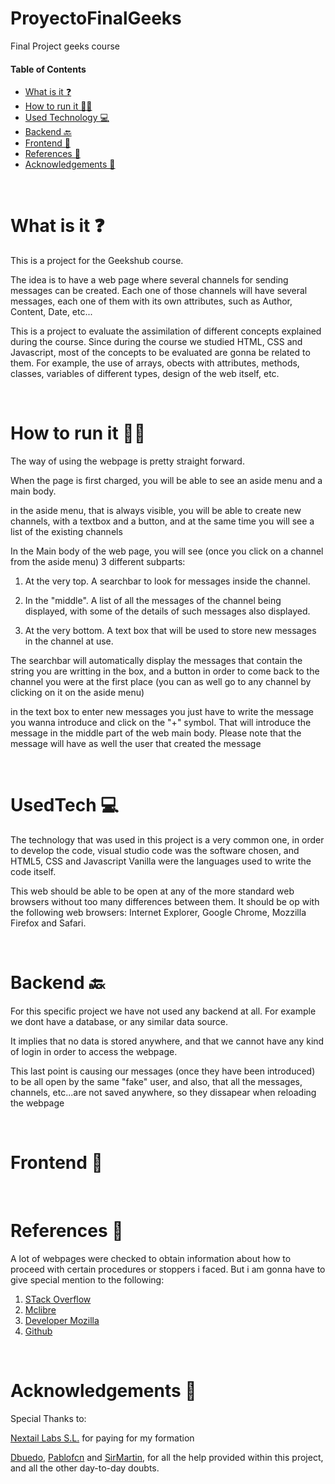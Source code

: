 # ProyectoFinalGeeks
Final Project geeks course



#### Table of Contents  


- [What is it ❓](#What-is-it-) 
- [How to run it 🏃‍♀️](#How-to-run-it-)  
- [Used Technology 💻](#UsedTech-)
- [Backend 🔙](#Backend-) 
- [Frontend 🎨](#Frontend-)  
- [References 🙌](#References-)  
- [Acknowledgements 👏](#Acknowledgements-)  


<br>

# What is it ❓

This is a project for the Geekshub course.

The idea is to have a web page where several channels for sending messages can be created. Each one of those channels will have several messages, each one of them with its own attributes, such as Author, Content, Date, etc...

This is a project to evaluate the assimilation of different concepts explained during the course. Since during the course we studied HTML, CSS and Javascript, most of the concepts to be evaluated are gonna be related to them. For example, the use of arrays, obects with attributes, methods, classes, variables of different types, design of the web itself, etc.


<br>

# How to run it 🏃‍♀️

The way of using the webpage is pretty straight forward.

When the page is first charged, you will be able to see an aside menu and a main body.

in the aside menu, that is always visible, you will be able to create new channels, with a textbox and a button, and at the same time you will see a list of the existing channels

In the Main body of the web page, you will see (once you click on a channel from the aside menu) 3 different subparts:

1. At the very top. A searchbar to look for messages inside the channel.

2. In the "middle". A list of all the messages of the channel being displayed, with some of the details of such messages also displayed.

3. At the very bottom. A text box that will be used to store new messages in the channel at use.

The searchbar will automatically display the messages that contain the string you are writting in the box, and a button in order to come back to the channel you were at the first place (you can as well go to any channel by clicking on it on the aside menu)

in the text box to enter new messages you just have to write the message you wanna introduce and click on the "+" symbol. That will introduce the message in the middle part of the web main body. Please note that the message will have as well the user that created the message


<br>

# UsedTech 💻

The technology that was used in this project is a very common one, in order to develop the code, visual studio code was the software chosen, and HTML5, CSS and Javascript Vanilla were the languages used to write the code itself.

This web should be able to be open at any of the more standard web browsers without too many differences between them. It should be op with the following web browsers: Internet Explorer, Google Chrome, Mozzilla Firefox and Safari. 


<br>

# Backend 🔙

For this specific project we have not used any backend at all. For example we dont have a database, or any similar data source.

It implies that no data is stored anywhere, and that we cannot have any kind of login in order to access the webpage.

This last point is causing our messages (once they have been introduced) to be all open by the same "fake" user, and also, that all the messages, channels, etc...are not saved anywhere, so they dissapear when reloading the webpage


<br>

# Frontend 🎨


<br>

# References 🙌

A lot of webpages were checked to obtain information about how to proceed with certain procedures or stoppers i faced. But i am gonna have to give special mention to the following:

1. [STack Overflow](https://stackoverflow.com/)
2. [Mclibre](https://www.mclibre.org/)
3. [Developer Mozilla](https://developer.mozilla.org/es/)
4. [Github](https://github.com/)


<br>

# Acknowledgements 👏

Special Thanks to:

[Nextail Labs S.L.](https://nextail.co/) for paying for my formation

[Dbuedo](https://github.com/dbuedo), [Pablofcn](https://github.com/pablofcnNext) and [SirMartin](https://github.com/SirMartin), for all the help provided within this project, and all the other day-to-day doubts.


